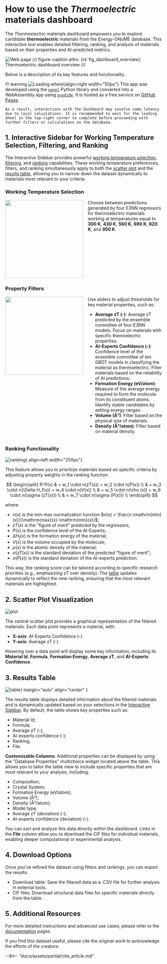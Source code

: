 # How to use the *Thermoelectric* materials dashboard

The *Thermoelectric* materials dashboard empowers you to explore candidate **thermoelectric** materials from the Energy-GNoME database. This interactive tool enables detailed filtering, ranking, and analysis of materials based on their properties and AI-predicted metrics.

![Web page](../../assets/img/thermoelectrics/webpage.jpeg)
/// figure-caption
    attrs: {id: fig_dashboard_overview}
Thermoelectric dashboard overview
///

Below is a description of its key features and functionality.

!!! warning
    ![Loading wheel](../../assets/img/etc/loading_wheel.gif){align=right width="50px"}
    This app was developed using the [`panel`](https://panel.holoviz.org) Python library and converted into a WebAssembly app using [`pyodide`](https://pyodide.org). It is hosted as a free service on [GitHub Pages](https://pages.github.com).

    As a result, interactions with the dashboard may involve some latency due to local calculations. It is recommended to wait for the loading wheel in the top-right corner to complete before proceeding with further filters or calculations on the database.

## 1. Interactive Sidebar for Working Temperature Selection, Filtering, and Ranking

The Interactive Sidebar provides powerful [working temperature selection](#working-temperature-selection), [filtering](#property-filters), and [ranking](#ranking-functionality) capabilities. These working temperature preferences, filters, and ranking simultaneously apply to both the [scatter plot](#2-scatter-plot-visualization) and the [results table](#3-results-table), allowing you to narrow down the dataset dynamically to materials most relevant to your criteria.

### Working Temperature Selection
<div style="display: flex; align-items: start;">
    <img src="../../../assets/img/thermoelectrics/selector.gif" width="250px" style="margin-right: 15px; object-fit: contain;"/>
    <div>
        Choose between predictions generated by four E3NN regressors for thermoelectric materials working at temperatures equal to <strong>300 K</strong>, <strong>430 K</strong>, <strong>560 K</strong>, <strong>690 K</strong>, <strong>820 K</strong>, and <strong>950 K</strong>.
    </div>
</div>

### Property Filters
<div style="display: flex; align-items: start;">
    <img src="../../../assets/img/thermoelectrics/properties.gif" width="250px" style="margin-right: 15px; object-fit: contain;"/>
    <div>
        Use sliders to adjust thresholds for key material properties, such as:
        <ul>
            <li><strong>Average zT (-)</strong>: Average zT predicted by the ensemble committee of four E3NN models. Focus on materials with specific themoelectric properties.</li>
            <li><strong>AI-Experts Confidence (-)</strong>: Confidence level of the ensemble committee of ten GBDT models in classifying the material as thermoelectric. Filter materials based on the reliability of AI predictions.</li>
            <li><strong>Formation Energy (eV/atom)</strong>: Measure of the average energy required to form the molecule from its constituent atoms. Identify stable candidates by setting energy ranges.</li>
            <li><strong>Volume (Å³)</strong>: Filter based on the physical size of materials.</li>
            <li><strong>Density (Å³/atom)</strong>: Filter based on material density.</li>
        </ul>
    </div>
</div>

### Ranking Functionality

![ranking](../../assets/img/thermoelectrics/ranking.gif){ align=left width="250px"}

This feature allows you to prioritize materials based on specific criteria by adjusting property weights in the ranking function

$$
\begin{split}
R^P(x) & = w_1 \cdot n(zT(x)) + w_2 \cdot n(P(x)) \\
& + w_3 \cdot n(\Delta H_f(x)) + w_4 \cdot n(V(x)) \\
& + w_5 \cdot n(\rho (x)) + w_6 \cdot n(\sigma (zT(x))) \\
& + w_7 \cdot n(\sigma (P(x))) \\
\end{split}
$$

where:

* $n(x)$ is the min-max normalization function $n(x) = \frac{x-\mathrm{min}(x)}{\mathrm{max}(x)-\mathrm{min}(x)}$;
* $zT(x)$ is the “figure of merit” predicted by the regressors;
* $P(x)$ is the confidence level of the AI-Experts;
* $\Delta H_f(x)$ is the formation energy of the material;
* $V(x)$ is the volume occupied by the molecule;
* $\rho (x)$ is the atomic density of the material;
* $\sigma (zT(x))$ is the standard deviation of the predicted "figure of merit";
* $\sigma (P(x))$ is the standard deviation of the AI-experts prediction.

This way, the ranking score can be tailored according to specific research priorities (e.g., emphasizing zT over density).
The [table](#3-results-table) updates dynamically to reflect the new ranking, ensuring that the most relevant materials are highlighted.

## 2. Scatter Plot Visualization

![plot](../../assets/img/thermoelectrics/plot.gif)

The central scatter plot provides a graphical representation of the filtered materials.
Each data point represents a material, with:

* **X-axis**: AI-Experts Confidence (-).
* **Y-axis**: Average zT (-).

Hovering over a data point will display some key information, including its **Material Id**, **Formula**, **Formation Energy**, **Average zT**, and **AI-Experts Confidence**.

## 3. Results Table

![table](../../assets/img/thermoelectrics/table.gif){ margin="auto" align="center" }

The results table displays detailed information about the filtered materials and is dynamically updated based on your selections in the [Interactive Sidebar](#1-interactive-sidebar-for-working-temperature-selection-filtering-and-ranking).
By default, the table shows key properties such as:

* Material Id;
* Formula;
* Average zT (-);
* AI-experts confidence (-);
* Ranking;
* File.

**Customizable Columns**: Additional properties can be displayed by using the "Database Properties" multichoice widget located above the table. This allows you to tailor the table view to include specific properties that are most relevant to your analysis, including:

* Composition;
* Crystal System;
* Formation Energy (eV/atom);
* Volume (Å³);
* Density (Å³/atom);
* Model type;
* Average zT (deviation) (-);
* AI-experts confidence (deviation) (-).

You can sort and analyze this data directly within the dashboard.
Links in the **File** column allow you to download the *CIF* files for individual materials, enabling deeper computational or experimental analysis.

## 4. Download Options

Once you've refined the dataset using filters and rankings, you can export the results:

* Download table: Save the filtered data as a .CSV file for further analysis in external tools.
* CIF files: Download structural data files for specific materials directly from the table.

## 5. Additional Resources

For more detailed instructions and advanced use cases, please refer to the [documentation](../../docs/index.md) pages.

If you find this dataset useful, please cite the original work to acknowledge the efforts of the creators:

--8<-- "docs/assets/partial/cite_article.md"

